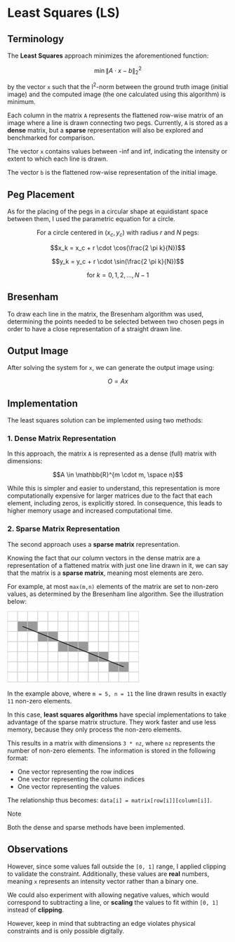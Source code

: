 # Least Squares (LS)

## Terminology

The **Least Squares** approach minimizes the aforementioned function:

```math
\min{\| A \cdot x - b \|}_2^2
```

by the vector `x` such that the l<sup>2</sup>-norm between the ground truth image (initial image) and
the computed image (the one calculated using this algorithm) is minimum.

Each column in the matrix `A` represents the flattened row-wise matrix of an image where a line is drawn connecting two pegs.
Currently, `A` is stored as a **dense** matrix, but a **sparse** representation will also be explored and benchmarked for comparison.

The vector `x` contains values between -inf and inf, indicating the intensity or extent to which each line is drawn.

The vector `b` is the flattened row-wise representation of the initial image.

## Peg Placement

As for the placing of the pegs in a circular shape at equidistant space between them, I used the parametric
equation for a circle. 

```math
\text{For a circle centered in } (x_c, y_c) \text{ with radius } r \text{ and } N \text{ pegs}:
```
```math
x_k = x_c + r \cdot \cos(\frac{2 \pi k}{N})
```
```math
y_k = y_c + r \cdot \sin(\frac{2 \pi k}{N})
```
```math
\text{for } k = 0, 1, 2, ..., N-1
```

## Bresenham

To draw each line in the matrix, the Bresenham algorithm was used, determining the points needed to be
selected between two chosen pegs in order to have a close representation of a straight drawn line.

## Output Image

After solving the system for `x`, we can generate the output image using:

```math
O = Ax
```

## Implementation

The least squares solution can be implemented using two methods:

### 1. Dense Matrix Representation

In this approach, the matrix `A` is represented as a dense (full) matrix with dimensions:

```math
A \in \mathbb{R}^{m \cdot m, \space n}
```

While this is simpler and easier to understand, this representation is more computationally expensive for larger matrices due to the fact that each element, including zeros, is explicitly stored. In consequence, this leads to higher memory usage and increased computational time.

### 2. Sparse Matrix Representation

The second approach uses a **sparse matrix** representation.

Knowing the fact that our column vectors in the dense matrix are a representation of a flattened matrix with just one line drawn in it, we can say that the matrix is a **sparse matrix**, meaning most elements are zero.

For example, at most `max(m,n)` elements of the matrix are set to non-zero values, as determined by the Bresenham line algorithm. See the illustration below:

![Bresenham Example](../assets/bresenham.png)

In the example above, where `m = 5, n = 11` the line drawn results in exactly `11` non-zero elements.

In this case, **least squares algorithms** have special implementations to take advantage of the sparse matrix structure. They work faster and use less memory, because they only process the non-zero elements.

This results in a matrix with dimensions `3 * nz`, where `nz` represents the number of non-zero elements. The information is stored in the following format:

- One vector representing the row indices
- One vector representing the column indices
- One vector representing the values

The relationship thus becomes: `data[i] = matrix[row[i]][column[i]]`.

> [!NOTE]
> Both the dense and sparse methods have been implemented.

## Observations

However, since some values fall outside the `[0, 1]` range, I applied clipping to validate the constraint.
Additionally, these values are **real** numbers, meaning `x` represents an intensity vector rather than a binary one.

We could also experiment with allowing negative values, which would correspond to subtracting a line, 
or **scaling** the values to fit within `[0, 1]` instead of **clipping**. 

However, keep in mind that subtracting an edge violates physical constraints and is only possible digitally.